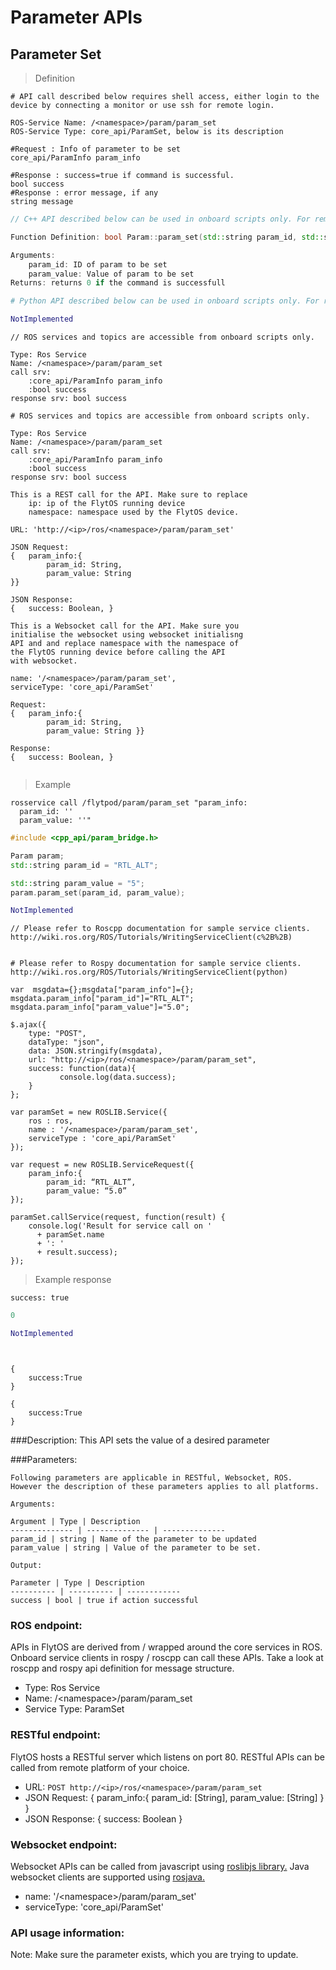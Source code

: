# Parameter APIs

## Parameter Set


> Definition

```shell
# API call described below requires shell access, either login to the device by connecting a monitor or use ssh for remote login.

ROS-Service Name: /<namespace>/param/param_set
ROS-Service Type: core_api/ParamSet, below is its description

#Request : Info of parameter to be set
core_api/ParamInfo param_info

#Response : success=true if command is successful.  
bool success
#Response : error message, if any
string message
```

```cpp
// C++ API described below can be used in onboard scripts only. For remote scripts you can use http client libraries to call FlytOS REST endpoints from C++.

Function Definition: bool Param::param_set(std::string param_id, std::string param_value)

Arguments:
    param_id: ID of param to be set
    param_value: Value of param to be set
Returns: returns 0 if the command is successfull
```

```python
# Python API described below can be used in onboard scripts only. For remote scripts you can use http client libraries to call FlytOS REST endpoints from Python.

NotImplemented
```

```cpp--ros
// ROS services and topics are accessible from onboard scripts only.

Type: Ros Service
Name: /<namespace>/param/param_set
call srv:
    :core_api/ParamInfo param_info
    :bool success
response srv: bool success
```

```python--ros
# ROS services and topics are accessible from onboard scripts only.

Type: Ros Service
Name: /<namespace>/param/param_set
call srv:
    :core_api/ParamInfo param_info
    :bool success
response srv: bool success

```

```javascript--REST
This is a REST call for the API. Make sure to replace 
    ip: ip of the FlytOS running device
    namespace: namespace used by the FlytOS device.

URL: 'http://<ip>/ros/<namespace>/param/param_set'

JSON Request:
{   param_info:{
        param_id: String,
        param_value: String
}}

JSON Response:
{   success: Boolean, }

```

```javascript--Websocket
This is a Websocket call for the API. Make sure you 
initialise the websocket using websocket initialisng 
API and and replace namespace with the namespace of 
the FlytOS running device before calling the API 
with websocket.

name: '/<namespace>/param/param_set',
serviceType: 'core_api/ParamSet'

Request:
{   param_info:{
        param_id: String,
        param_value: String }}

Response:
{   success: Boolean, }


```


> Example

```shell
rosservice call /flytpod/param/param_set "param_info:
  param_id: ''
  param_value: ''" 

```

```cpp
#include <cpp_api/param_bridge.h>

Param param;
std::string param_id = "RTL_ALT"; 

std::string param_value = "5";
param.param_set(param_id, param_value);
```

```python
NotImplemented

```

```cpp--ros
// Please refer to Roscpp documentation for sample service clients. http://wiki.ros.org/ROS/Tutorials/WritingServiceClient(c%2B%2B)
```

```python--ros

# Please refer to Rospy documentation for sample service clients. http://wiki.ros.org/ROS/Tutorials/WritingServiceClient(python)

```

```javascript--REST
var  msgdata={};msgdata["param_info"]={};
msgdata.param_info["param_id"]="RTL_ALT";
msgdata.param_info["param_value"]="5.0";

$.ajax({
    type: "POST",
    dataType: "json",
    data: JSON.stringify(msgdata),
    url: "http://<ip>/ros/<namespace>/param/param_set",  
    success: function(data){
           console.log(data.success);
    }
};

```

```javascript--Websocket
var paramSet = new ROSLIB.Service({
    ros : ros,
    name : '/<namespace>/param/param_set',
    serviceType : 'core_api/ParamSet'
});

var request = new ROSLIB.ServiceRequest({
    param_info:{
        param_id: “RTL_ALT”,
        param_value: “5.0”
});

paramSet.callService(request, function(result) {
    console.log('Result for service call on '
      + paramSet.name
      + ': '
      + result.success);
});
```


> Example response

```shell
success: true
```

```cpp
0
```

```python
NotImplemented
```

```cpp--ros
```

```python--ros
```

```javascript--REST
{
    success:True
}

```

```javascript--Websocket
{
    success:True
}

```





###Description:
This API sets the value of a desired parameter

###Parameters:
    
    Following parameters are applicable in RESTful, Websocket, ROS. However the description of these parameters applies to all platforms. 
    
    Arguments:
    
    Argument | Type | Description
    -------------- | -------------- | --------------
    param_id | string | Name of the parameter to be updated
    param_value | string | Value of the parameter to be set.
    
    Output:
    
    Parameter | Type | Description
    ---------- | ---------- | ------------
    success | bool | true if action successful

### ROS endpoint:
APIs in FlytOS are derived from / wrapped around the core services in ROS. Onboard service clients in rospy / roscpp can call these APIs. Take a look at roscpp and rospy api definition for message structure. 

* Type: Ros Service</br> 
* Name: /\<namespace\>/param/param_set</br>
* Service Type: ParamSet

### RESTful endpoint:
FlytOS hosts a RESTful server which listens on port 80. RESTful APIs can be called from remote platform of your choice.

* URL: ````POST http://<ip>/ros/<namespace>/param/param_set````
* JSON Request:
{
    param_info:{
        param_id: [String],
        param_value: [String]
    }
}
* JSON Response:
{
    success: Boolean
}


### Websocket endpoint:
Websocket APIs can be called from javascript using  [roslibjs library.](https://github.com/RobotWebTools/roslibjs) 
Java websocket clients are supported using [rosjava.](http://wiki.ros.org/rosjava)

* name: '/\<namespace\>/param/param_set'</br>
* serviceType: 'core_api/ParamSet'


### API usage information:
Note: Make sure the parameter exists, which you are trying to update.



